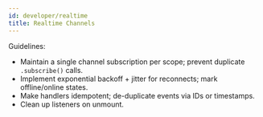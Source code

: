```yaml
---
id: developer/realtime
title: Realtime Channels
---
```


Guidelines:

- Maintain a single channel subscription per scope; prevent duplicate `.subscribe()` calls.
- Implement exponential backoff + jitter for reconnects; mark offline/online states.
- Make handlers idempotent; de-duplicate events via IDs or timestamps.
- Clean up listeners on unmount.
